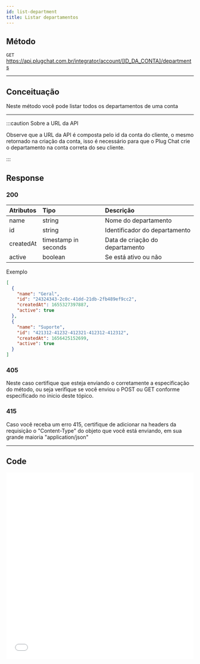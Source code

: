 ```yaml
---
id: list-department
title: Listar departamentos
---
```


## Método

`GET` https://api.plugchat.com.br/integrator/account/[ID_DA_CONTA]/departments

---

## Conceituação

Neste método você pode listar todos os departamentos de uma conta

---

:::caution Sobre a URL da API

Observe que a URL da API é composta pelo id da conta do cliente, o mesmo retornado na criação da conta, isso é necessário para que o Plug Chat crie o departamento na conta correta do seu cliente.

:::

## Response

### 200

| Atributos | Tipo                 | Descrição                       |
| :-------- | :------------------- | :------------------------------ |
| name      | string               | Nome do departamento            |
| id        | string               | Identificador do departamento   |
| createdAt | timestamp in seconds | Data de criação do departamento |
| active    | boolean              | Se está ativo ou não            |

Exemplo

```json
[
  {
    "name": "Geral",
    "id": "24324343-2c0c-41dd-21db-2fb489ef9cc2",
    "createdAt": 1655327397887,
    "active": true
  },
  {
    "name": "Suporte",
    "id": "421312-41232-412321-412312-412312",
    "createdAt": 1656425152699,
    "active": true
  }
]
```

### 405

Neste caso certifique que esteja enviando o corretamente a especificação do método, ou seja verifique se você enviou o POST ou GET conforme especificado no inicio deste tópico.

### 415

Caso você receba um erro 415, certifique de adicionar na headers da requisição o "Content-Type" do objeto que você está enviando, em sua grande maioria "application/json"

---

## Code

<iframe src="//api.apiembed.com/?source=https://raw.githubusercontent.com/fourpixelit/plug-chat-partner-docs/main/json-examples/list-department.json&targets=all" frameBorder="0" scrolling="no" width="100%" height="500px" seamless></iframe>

